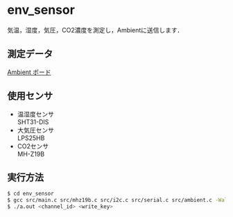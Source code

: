 # env_sensor

気温，湿度，気圧，CO2濃度を測定し，Ambientに送信します．

## 測定データ

[Ambient ボード](https://ambidata.io/bd/board.html?id=17173)

## 使用センサ
- 温湿度センサ\
  SHT31-DIS
- 大気圧センサ\
  LPS25HB
- CO2センサ\
  MH-Z19B

## 実行方法

```sh
$ cd env_sensor
$ gcc src/main.c src/mhz19b.c src/i2c.c src/serial.c src/ambient.c -Wall
$ ./a.out <channel_id> <write_key>
```



